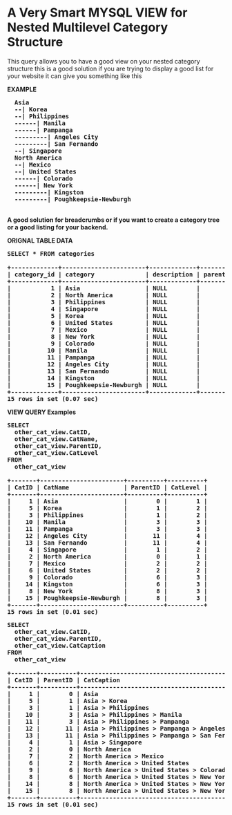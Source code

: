 A Very Smart MYSQL VIEW for Nested Multilevel Category Structure
================================

This query allows you to have a good view on your nested category structure this is a good solution 
if you are trying to display a good list for your website it can give you something like this 

<b>EXAMPLE<b>
<pre>
  Asia
  --| Korea
  --| Philippines
  ------| Manila
  ------| Pampanga
  ---------| Angeles City
  ---------| San Fernando
  --| Singapore
  North America
  --| Mexico
  --| United States
  ------| Colorado
  ------| New York
  ---------| Kingston
  ---------| Poughkeepsie-Newburgh
</pre>
<br>
A good solution for breadcrumbs or if you want to create a category tree
or a good listing for your backend.


<b>ORIGNAL TABLE DATA</b><br>
<pre>
SELECT * FROM categories

+-------------+-----------------------+-------------+-----------+
| category_id | category              | description | parent_id |
+-------------+-----------------------+-------------+-----------+
|           1 | Asia                  | NULL        |         0 |
|           2 | North America         | NULL        |         0 |
|           3 | Philippines           | NULL        |         1 |
|           4 | Singapore             | NULL        |         1 |
|           5 | Korea                 | NULL        |         1 |
|           6 | United States         | NULL        |         2 |
|           7 | Mexico                | NULL        |         2 |
|           8 | New York              | NULL        |         6 |
|           9 | Colorado              | NULL        |         6 |
|          10 | Manila                | NULL        |         3 |
|          11 | Pampanga              | NULL        |         3 |
|          12 | Angeles City          | NULL        |        11 |
|          13 | San Fernando          | NULL        |        11 |
|          14 | Kingston              | NULL        |         8 |
|          15 | Poughkeepsie-Newburgh | NULL        |         8 |
+-------------+-----------------------+-------------+-----------+
15 rows in set (0.07 sec)
</pre>

<b>VIEW QUERY Examples</b>
<pre>
SELECT 
  other_cat_view.CatID,
  other_cat_view.CatName,
  other_cat_view.ParentID,
  other_cat_view.CatLevel
FROM
  other_cat_view

+-------+-----------------------+----------+----------+
| CatID | CatName               | ParentID | CatLevel |
+-------+-----------------------+----------+----------+
|     1 | Asia                  |        0 |        1 |
|     5 | Korea                 |        1 |        2 |
|     3 | Philippines           |        1 |        2 |
|    10 | Manila                |        3 |        3 |
|    11 | Pampanga              |        3 |        3 |
|    12 | Angeles City          |       11 |        4 |
|    13 | San Fernando          |       11 |        4 |
|     4 | Singapore             |        1 |        2 |
|     2 | North America         |        0 |        1 |
|     7 | Mexico                |        2 |        2 |
|     6 | United States         |        2 |        2 |
|     9 | Colorado              |        6 |        3 |
|    14 | Kingston              |        6 |        3 |
|     8 | New York              |        8 |        3 |
|    15 | Poughkeepsie-Newburgh |        8 |        3 |
+-------+-----------------------+----------+----------+
15 rows in set (0.01 sec)
</pre>

<pre>
SELECT 
  other_cat_view.CatID,
  other_cat_view.ParentID,
  other_cat_view.CatCaption
FROM
  other_cat_view

+-------+----------+------------------------------------------------------------------+
| CatID | ParentID | CatCaption                                                       |
+-------+----------+------------------------------------------------------------------+
|     1 |        0 | Asia                                                             |
|     5 |        1 | Asia > Korea                                                     |
|     3 |        1 | Asia > Philippines                                               |
|    10 |        3 | Asia > Philippines > Manila                                      |
|    11 |        3 | Asia > Philippines > Pampanga                                    |
|    12 |       11 | Asia > Philippines > Pampanga > Angeles City                     |
|    13 |       11 | Asia > Philippines > Pampanga > San Fernando                     |
|     4 |        1 | Asia > Singapore                                                 |
|     2 |        0 | North America                                                    |
|     7 |        2 | North America > Mexico                                           |
|     6 |        2 | North America > United States                                    |
|     9 |        6 | North America > United States > Colorado                         |
|     8 |        6 | North America > United States > New York                         |
|    14 |        8 | North America > United States > New York > Kingston              |
|    15 |        8 | North America > United States > New York > Poughkeepsie-Newburgh |
+-------+----------+------------------------------------------------------------------+
15 rows in set (0.01 sec)
</pre>

